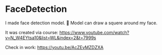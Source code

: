 # FaceDetection
I made face detection model. 🫠
Model can draw a squere around my face. 

It was created via course: https://www.youtube.com/watch?v=N_W4EYtsa10&list=WL&index=2&t=7999s

Check in work: https://youtu.be/AcZEvMZDZXA
